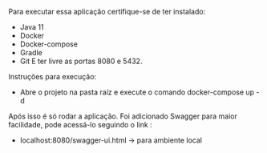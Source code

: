Para executar essa aplicação certifique-se de ter instalado:
- Java 11
- Docker
- Docker-compose
- Gradle
- Git
E ter livre as portas 8080 e 5432.

Instruções para execução:
- Abre o projeto na pasta raíz e execute o comando docker-compose up -d

Após isso é só rodar a aplicação.
Foi adicionado Swagger para maior facilidade, pode acessá-lo seguindo o link :
- localhost:8080/swagger-ui.html -> para ambiente local
